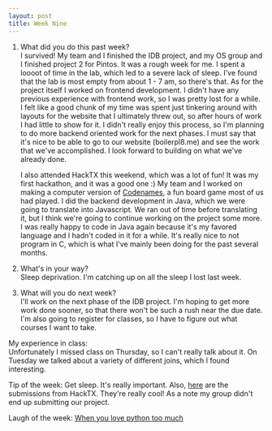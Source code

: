 ```yaml
---
layout: post
title: Week Nine
---
```


1. What did you do this past week?  
	I survived! My team and I finished the IDB project, and my OS group and I finished project 2 for Pintos. It was a rough week for me. I spent a loooot of time in the lab, which led to a severe lack of sleep. I've found that the lab is most empty from about 1  - 7 am, so there's that. As for the project itself I worked on frontend development. I didn't have any previous experience with frontend work, so I was pretty lost for a while. I felt like a good chunk of my time was spent just tinkering around with layouts for the website that I ultimately threw out, so after hours of work I had little to show for it. I didn't really enjoy this process, so I'm planning to do more backend oriented work for the next phases. I must say that it's nice to be able to go to our website (boilerpl8.me) and see the work that we've accomplished. I look forward to building on what we've already done.

	I also attended HackTX this weekend, which was a lot of fun! It was my first hackathon, and it was a good one :) My team and I worked on making a computer version of [Codenames](https://www.amazon.com/Czech-Games-00031CGE-Codenames/dp/B014Q1XX9S/ref=sr_1_1?s=toys-and-games&ie=UTF8&qid=1477366988&sr=1-1&keywords=codenames), a fun board game most of us had played. I did the backend development in Java, which we were going to translate into Javascript. We ran out of time before translating it, but I think we're going to continue working on the project some more. I was really happy to code in Java again because it's my favored language and I hadn't coded in it for a while. It's really nice to not program in C, which is what I've mainly been doing for the past several months.  

2. What's in your way?  
	Sleep deprivation. I'm catching up on all the sleep I lost last week.

3. What will you do next week?  
	I'll work on the next phase of the IDB project. I'm hoping to get more work done sooner, so that there won't be such a rush near the due date. I'm also going to register for classes, so I have to figure out what courses I want to take.

My experience in class:  
	Unfortunately I missed class on Thursday, so I can't really talk about it. On Tuesday we talked about a variety of different joins, which I found interesting. 

Tip of the week: Get sleep. It's really important. Also, [here](https://hacktx16.devpost.com/submissions?page=1) are the submissions from HackTX. They're really cool! As a note my group didn't end up submitting our project.

Laugh of the week: [When you love python too much](https://i.imgur.com/wG51k7v.png)
